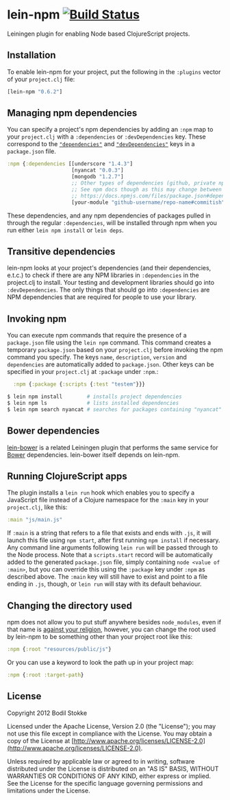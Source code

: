 # lein-npm [![Build Status](https://travis-ci.org/RyanMcG/lein-npm.svg?branch=master)](https://travis-ci.org/RyanMcG/lein-npm)

Leiningen plugin for enabling Node based ClojureScript projects.

## Installation

To enable lein-npm for your project, put the following in the
`:plugins` vector of your `project.clj` file:

```clojure
[lein-npm "0.6.2"]
```

## Managing npm dependencies

You can specify a project's npm dependencies by adding an `:npm` map to your
`project.clj` with a `:dependencies` or `:devDependencies` key. These correspond
to the [`"dependencies"`](https://docs.npmjs.com/files/package.json#dependencies)
and [`"devDependencies"`](https://docs.npmjs.com/files/package.json#devdependencies) 
keys in a `package.json` file. 

```clojure
:npm {:dependencies [[underscore "1.4.3"]
                     [nyancat "0.0.3"]
                     [mongodb "1.2.7"]
                     ;; Other types of dependencies (github, private npm, etc.) can be passed as a string
                     ;; See npm docs though as this may change between versions.
                     ;; https://docs.npmjs.com/files/package.json#dependencies
                     [your-module "github-username/repo-name#commitish"]]}
```

These dependencies, and any npm dependencies of packages pulled in through the
regular `:dependencies`, will be installed through npm when you run either
`lein npm install` or `lein deps`.

## Transitive dependencies

lein-npm looks at your project's dependencies (and their dependencies, e.t.c.) to check if there are any
NPM libraries in `:dependencies` in the project.clj to install. Your testing and development 
libraries should go into `:devDependencies`. The only things that should go into `:dependencies` are NPM 
dependencies that are required for people to use your library.

## Invoking npm

You can execute npm commands that require the presence of a
`package.json` file using the `lein npm` command. This command creates
a temporary `package.json` based on your `project.clj` before invoking
the npm command you specify. The keys `name`, `description`, `version` and
`dependencies` are automatically added to `package.json`. Other keys can be
specified in your `project.clj` at `:package` under `:npm`.:

```clojure
  :npm {:package {:scripts {:test "testem"}}}
```

```sh
$ lein npm install        # installs project dependencies
$ lein npm ls             # lists installed dependencies
$ lein npm search nyancat # searches for packages containing "nyancat"
```

## Bower dependencies

[lein-bower](https://github.com/chlorinejs/lein-bower) is a related
Leiningen plugin that performs the same service for
[Bower](https://github.com/twitter/bower) dependencies. lein-bower
itself depends on lein-npm.

## Running ClojureScript apps

The plugin installs a `lein run` hook which enables you to specify a
JavaScript file instead of a Clojure namespace for the `:main` key in
your `project.clj`, like this:

```clojure
:main "js/main.js"
```

If `:main` is a string that refers to a file that exists and ends with
`.js`, it will launch this file using `npm start`, after first running
`npm install` if necessary. Any command line arguments following `lein
run` will be passed through to the Node process. Note that a
`scripts.start` record will be automatically added to the generated
`package.json` file, simply containing `node <value of :main>`, but
you can override this using the `:package` key under `:npm` as described above.
The `:main` key will still have to exist and point to a file ending in `.js`,
though, or `lein run` will stay with its default behaviour.

## Changing the directory used

npm does not allow you to put stuff anywhere besides `node_modules`, even
if that name is [against your religion](https://docs.npmjs.com/misc/faq#node-modules-is-the-name-of-my-deity-s-arch-rival-and-a-forbidden-word-in-my-religion-can-i-configure-npm-to-use-a-different-folder),
however, you can change the root used by lein-npm to be something other than
your project root like this:

```clojure
:npm {:root "resources/public/js"}
```

Or you can use a keyword to look the path up in your project map:

```clojure
:npm {:root :target-path}
```

## License

Copyright 2012 Bodil Stokke

Licensed under the Apache License, Version 2.0 (the "License"); you
may not use this file except in compliance with the License. You may
obtain a copy of the License at
[http://www.apache.org/licenses/LICENSE-2.0](http://www.apache.org/licenses/LICENSE-2.0).

Unless required by applicable law or agreed to in writing, software
distributed under the License is distributed on an "AS IS" BASIS,
WITHOUT WARRANTIES OR CONDITIONS OF ANY KIND, either express or
implied. See the License for the specific language governing
permissions and limitations under the License.
